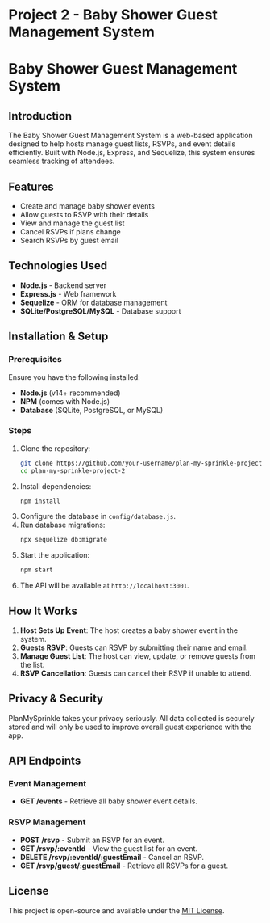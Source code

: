 # Project 2 - Baby Shower Guest Management System
# Baby Shower Guest Management System

## Introduction
The Baby Shower Guest Management System is a web-based application designed to help hosts manage guest lists, RSVPs, and event details efficiently. Built with Node.js, Express, and Sequelize, this system ensures seamless tracking of attendees.

## Features
- Create and manage baby shower events
- Allow guests to RSVP with their details
- View and manage the guest list
- Cancel RSVPs if plans change
- Search RSVPs by guest email

## Technologies Used
- **Node.js** - Backend server
- **Express.js** - Web framework
- **Sequelize** - ORM for database management
- **SQLite/PostgreSQL/MySQL** - Database support

## Installation & Setup
### Prerequisites
Ensure you have the following installed:
- **Node.js** (v14+ recommended)
- **NPM** (comes with Node.js)
- **Database** (SQLite, PostgreSQL, or MySQL)

### Steps
1. Clone the repository:
   ```sh
   git clone https://github.com/your-username/plan-my-sprinkle-project-2.git
   cd plan-my-sprinkle-project-2
   ```
2. Install dependencies:
   ```sh
   npm install
   ```
3. Configure the database in `config/database.js`.
4. Run database migrations:
   ```sh
   npx sequelize db:migrate
   ```
5. Start the application:
   ```sh
   npm start
   ```
6. The API will be available at `http://localhost:3001`.

## How It Works
1. **Host Sets Up Event**: The host creates a baby shower event in the system.
2. **Guests RSVP**: Guests can RSVP by submitting their name and email.
3. **Manage Guest List**: The host can view, update, or remove guests from the list.
4. **RSVP Cancellation**: Guests can cancel their RSVP if unable to attend.

## Privacy & Security

PlanMySprinkle takes your privacy seriously. All data collected is securely stored and will only be used to improve overall guest experience with the app. 


## API Endpoints
### Event Management
- **GET /events** - Retrieve all baby shower event details.

### RSVP Management
- **POST /rsvp** - Submit an RSVP for an event.
- **GET /rsvp/:eventId** - View the guest list for an event.
- **DELETE /rsvp/:eventId/:guestEmail** - Cancel an RSVP.
- **GET /rsvp/guest/:guestEmail** - Retrieve all RSVPs for a guest.

## License
This project is open-source and available under the [MIT License](LICENSE).

